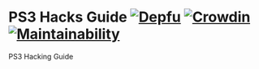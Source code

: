 # PS3 Hacks Guide [![Depfu](https://badges.depfu.com/badges/24508e7e491e0ed3e02e27f36037839e/overview.svg)](https://depfu.com/github/stampylongr/ps3?project_id=13631) [![Crowdin](https://badges.crowdin.net/guideps3/localized.svg)](https://crowdin.com/project/guideps3) [![Maintainability](https://api.codeclimate.com/v1/badges/f7d45cf55b91a7769a61/maintainability)](https://codeclimate.com/github/stampylongr/ps3/maintainability)
PS3 Hacking Guide
